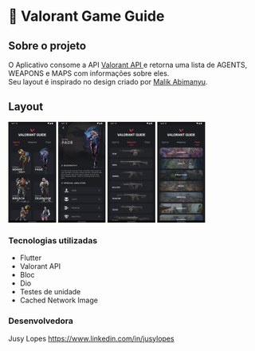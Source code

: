 # 🔫 Valorant Game Guide
## Sobre o projeto

O Aplicativo consome a API [Valorant API
](https://valorant-api.com) e retorna uma lista de AGENTS, WEAPONS e MAPS com informações sobre eles.
<br>Seu layout é inspirado no design criado por [Malik Abimanyu](https://dribbble.com/shots/14073476-Valorant-Agents).</br>


## Layout 
<p>
<img src="screenshots/Screenshot_1.png" width="19%">
<img src="screenshots/Screenshot_2.png" width="19%">
<img src="screenshots/Screenshot_3.png" width="19%">
<img src="screenshots/Screenshot_4.png" width="19%">

</p>


### Tecnologias utilizadas

* Flutter
* Valorant API
* Bloc
* Dio
* Testes de unidade
* Cached Network Image


### Desenvolvedora

Jusy Lopes
https://www.linkedin.com/in/jusylopes

